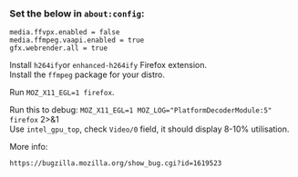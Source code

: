 ### Set the below in `about:config`:

```
media.ffvpx.enabled = false
media.ffmpeg.vaapi.enabled = true
gfx.webrender.all = true
```

Install `h264ify`or `enhanced-h264ify` Firefox extension.  
Install the `ffmpeg` package for your distro.  

Run `MOZ_X11_EGL=1 firefox`.  

Run this to debug: `MOZ_X11_EGL=1 MOZ_LOG="PlatformDecoderModule:5" firefox` 2>&1  
Use `intel_gpu_top`, check `Video/0` field, it should display 8-10% utilisation.  

More info:
```
https://bugzilla.mozilla.org/show_bug.cgi?id=1619523
```
